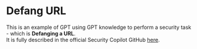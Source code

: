 # Defang URL

This is an example of GPT using GPT knowledge to perform a security task - which is **Defanging a URL**. <br>
It is fully described in the official Security Copilot GitHub [here](https://github.com/Azure/Copilot-For-Security/tree/main/Technical%20Workshops/Custom%20Plugin%20Workshop/Task02_Defang_URL).


